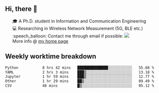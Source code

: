 <h2 > Hi, there 👋 </h3>

<div >
 <ul>
 🎓 A Ph.D. student in Information and Communication Engineering <br>
 💻 Researching in Wireless Network Measurement (5G, BLE etc.)<br>
 :speech_balloon: Contact me through email if possible: <a href="mailto:ethanjia@sjtu.edu.cn"><img src="https://img.shields.io/badge/-ethanjia@sjtu.edu.cn-c14438?style=plastic&logo=Gmail&logoColor=white&link=mailto:mailto:ethanjia@sjtu.edu.cn"></a> <br>
  More info @ <a href="https://haifengjia.github.io">my home page</a>
 </ul>
</div>

<h2 >
Weekly worktime breakdown
</h1>


<!--START_SECTION:waka-->

```txt
Python           8 hrs 42 mins   ██████████████░░░░░░░░░░░   55.68 %
YAML             2 hrs 3 mins    ███▒░░░░░░░░░░░░░░░░░░░░░   13.18 %
Jupyter          1 hr 59 mins    ███▒░░░░░░░░░░░░░░░░░░░░░   12.77 %
Other            1 hr 29 mins    ██▒░░░░░░░░░░░░░░░░░░░░░░   09.49 %
CSV              48 mins         █▒░░░░░░░░░░░░░░░░░░░░░░░   05.12 %
```

<!--END_SECTION:waka-->


